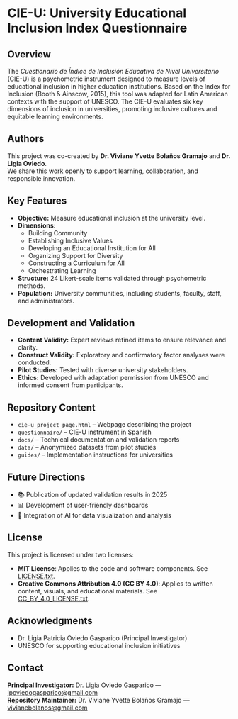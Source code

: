 # CIE-U: University Educational Inclusion Index Questionnaire

## Overview
The *Cuestionario de Índice de Inclusión Educativa de Nivel Universitario* (CIE-U) is a psychometric instrument designed to measure levels of educational inclusion in higher education institutions. Based on the Index for Inclusion (Booth & Ainscow, 2015), this tool was adapted for Latin American contexts with the support of UNESCO. The CIE-U evaluates six key dimensions of inclusion in universities, promoting inclusive cultures and equitable learning environments.

## Authors
This project was co-created by **Dr. Viviane Yvette Bolaños Gramajo** and **Dr. Ligia Oviedo**.  
We share this work openly to support learning, collaboration, and responsible innovation.

## Key Features
- **Objective:** Measure educational inclusion at the university level.
- **Dimensions:**
  - Building Community  
  - Establishing Inclusive Values  
  - Developing an Educational Institution for All  
  - Organizing Support for Diversity  
  - Constructing a Curriculum for All  
  - Orchestrating Learning
- **Structure:** 24 Likert-scale items validated through psychometric methods.
- **Population:** University communities, including students, faculty, staff, and administrators.

## Development and Validation
- **Content Validity:** Expert reviews refined items to ensure relevance and clarity.  
- **Construct Validity:** Exploratory and confirmatory factor analyses were conducted.  
- **Pilot Studies:** Tested with diverse university stakeholders.  
- **Ethics:** Developed with adaptation permission from UNESCO and informed consent from participants.

## Repository Content
- `cie-u_project_page.html` – Webpage describing the project  
- `questionnaire/` – CIE-U instrument in Spanish  
- `docs/` – Technical documentation and validation reports  
- `data/` – Anonymized datasets from pilot studies  
- `guides/` – Implementation instructions for universities

## Future Directions
- 📚 Publication of updated validation results in 2025  
- 📊 Development of user-friendly dashboards  
- 🤖 Integration of AI for data visualization and analysis

## License
This project is licensed under two licenses:
- **MIT License**: Applies to the code and software components. See [LICENSE.txt](LICENSE.txt).
- **Creative Commons Attribution 4.0 (CC BY 4.0)**: Applies to written content, visuals, and educational materials. See [CC_BY_4.0_LICENSE.txt](CC_BY_4.0_LICENSE.txt).

## Acknowledgments
- Dr. Ligia Patricia Oviedo Gasparico (Principal Investigator)  
- UNESCO for supporting educational inclusion initiatives

## Contact
**Principal Investigator:** Dr. Ligia Oviedo Gasparico — [lpoviedogasparico@gmail.com](mailto:lpoviedogasparico@gmail.com)  
**Repository Maintainer:** Dr. Viviane Yvette Bolaños Gramajo — [vivianebolanos@gmail.com](mailto:vivianebolanos@gmail.com)


